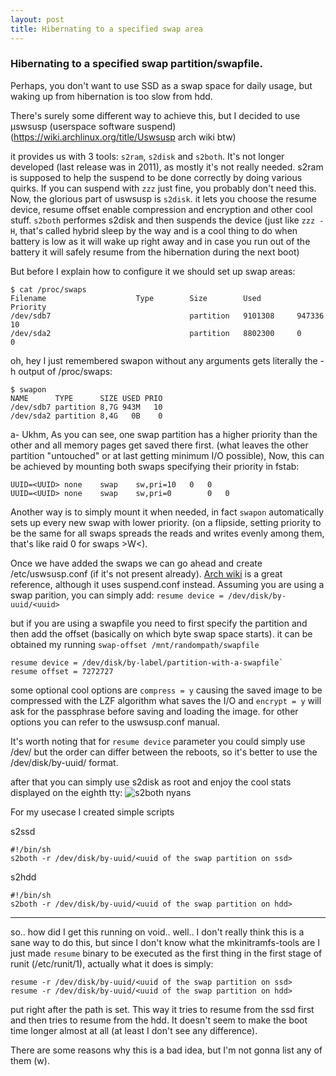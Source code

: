 ```yaml
---
layout: post
title: Hibernating to a specified swap area
--- 
```


### Hibernating to a specified swap partition/swapfile.
Perhaps, you don't want to use SSD as a swap space for daily usage, but waking up from hibernation is too slow from hdd. 

There's surely some different way to achieve this, but I decided to use µswsusp (userspace software suspend) (https://wiki.archlinux.org/title/Uswsusp arch wiki btw) 

it provides us with 3 tools: `s2ram`, `s2disk` and `s2both`.
It's not longer developed (last release was in 2011), as mostly it's not really needed. s2ram is supposed to help the suspend to be done correctly by doing various quirks. If you can suspend with `zzz` just fine, you probably don't need this.
Now, the glorious part of uswsusp is `s2disk`. it lets you choose the resume device, resume offset enable compression and encryption and other cool stuff. 
`s2both` performes s2disk and then suspends the device (just like `zzz -H`, that's called hybrid sleep by the way and is a cool thing to do when battery is low as it will wake up right away and in case you run out of the battery it will safely resume from the hibernation during the next boot)

But before I explain how to configure it we should set up swap areas:
```
$ cat /proc/swaps
Filename					Type		Size		Used		Priority
/dev/sdb7                               partition	9101308		947336		10
/dev/sda2                               partition	8802300		0			0
```
oh, hey I just remembered swapon without any arguments gets literally the -h output of /proc/swaps:
```
$ swapon
NAME      TYPE      SIZE USED PRIO
/dev/sdb7 partition 8,7G 943M   10
/dev/sda2 partition 8,4G   0B    0
```

a- Ukhm,
As you can see, one swap partition has a higher priority than the other and all memory pages get saved there first. (what leaves the other partition "untouched" or at last getting minimum I/O possible), Now, this can be achieved by mounting both swaps specifying their priority in fstab:
```
UUID=<UUID>	none	swap	sw,pri=10	0	0
UUID=<UUID>	none	swap	sw,pri=0		0	0
```

Another way is to simply mount it when needed, in fact `swapon` automatically sets up every new swap with lower priority. (on a flipside, setting priority to be the same for all swaps spreads the reads and writes evenly among them, that's like raid 0 for swaps  >W<).

Once we have added the swaps we can go ahead and create /etc/uswsusp.conf (if it's not present already). [Arch wiki](https://wiki.archlinux.org/title/Uswsusp) is a great reference, although it uses suspend.conf instead.
Assuming you are using a swap parition, you can simply add:
`resume device = /dev/disk/by-uuid/<uuid>`

but if you are using a swapfile you need to first specify the partition and then add the offset (basically on which byte swap space starts). it can be obtained my running `swap-offset /mnt/randompath/swapfile`

```
resume device = /dev/disk/by-label/partition-with-a-swapfile`
resume offset = 7272727
```

some optional cool options are `compress = y` causing the saved image to be compressed with the LZF algorithm what saves the I/O and `encrypt = y` will ask for the passphrase before saving and loading the image. for other options you can refer to the uswsusp.conf manual.

It's worth noting that for `resume device` parameter you could simply use /dev/<nyaX> but the order can differ between the reboots, so it's better to use the /dev/disk/by-uuid/<uuid> format. 

after that you can simply use s2disk as root and enjoy the cool stats displayed on the eighth tty:
![s2both nyans](https://subishi.github.io/images/s2both-nyans)

For my usecase I created simple scripts

s2ssd
```
#!/bin/sh
s2both -r /dev/disk/by-uuid/<uuid of the swap partition on ssd>
```

s2hdd
```
#!/bin/sh
s2both -r /dev/disk/by-uuid/<uuid of the swap partition on hdd>
```
--- 

so.. how did I get this running on void.. well.. I don't really think this is a sane way to do this, but since I don't know what the mkinitramfs-tools are I just made `resume` binary to be executed as the first thing in the first stage of runit (/etc/runit/1), actually what it does is simply:
```
resume -r /dev/disk/by-uuid/<uuid of the swap partition on ssd>
resume -r /dev/disk/by-uuid/<uuid of the swap partition on hdd>
```
put right after the path is set. This way it tries to resume from the ssd first and then tries to resume from the hdd. It doesn't seem to make the boot time longer almost at all (at least I don't see any difference).

There are some reasons why this is a bad idea, but I'm not gonna list any of them (w). 